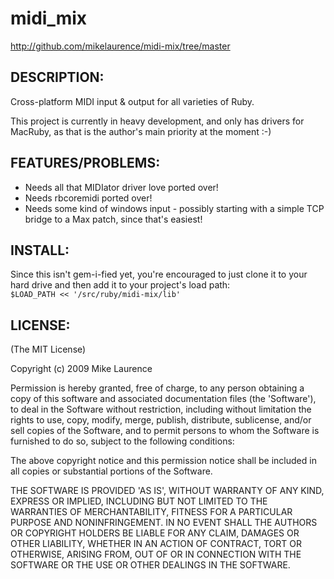 # midi_mix

http://github.com/mikelaurence/midi-mix/tree/master

## DESCRIPTION:

Cross-platform MIDI input & output for all varieties of Ruby.

This project is currently in heavy development, and only has drivers for MacRuby, as that is the author's main priority at the moment :-)

## FEATURES/PROBLEMS:

* Needs all that MIDIator driver love ported over!
* Needs rbcoremidi ported over!
* Needs some kind of windows input - possibly starting with a simple TCP bridge to a Max patch, since that's easiest!

## INSTALL:

Since this isn't gem-i-fied yet, you're encouraged to just clone it to your hard drive and then add it to your project's load path:  
`$LOAD_PATH << '/src/ruby/midi-mix/lib'`

## LICENSE:

(The MIT License)

Copyright (c) 2009 Mike Laurence

Permission is hereby granted, free of charge, to any person obtaining
a copy of this software and associated documentation files (the
'Software'), to deal in the Software without restriction, including
without limitation the rights to use, copy, modify, merge, publish,
distribute, sublicense, and/or sell copies of the Software, and to
permit persons to whom the Software is furnished to do so, subject to
the following conditions:

The above copyright notice and this permission notice shall be
included in all copies or substantial portions of the Software.

THE SOFTWARE IS PROVIDED 'AS IS', WITHOUT WARRANTY OF ANY KIND,
EXPRESS OR IMPLIED, INCLUDING BUT NOT LIMITED TO THE WARRANTIES OF
MERCHANTABILITY, FITNESS FOR A PARTICULAR PURPOSE AND NONINFRINGEMENT.
IN NO EVENT SHALL THE AUTHORS OR COPYRIGHT HOLDERS BE LIABLE FOR ANY
CLAIM, DAMAGES OR OTHER LIABILITY, WHETHER IN AN ACTION OF CONTRACT,
TORT OR OTHERWISE, ARISING FROM, OUT OF OR IN CONNECTION WITH THE
SOFTWARE OR THE USE OR OTHER DEALINGS IN THE SOFTWARE.
